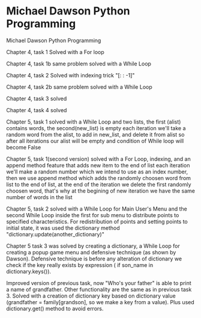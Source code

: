 # Michael Dawson Python Programming
Michael Dawson Python Programming

Chapter 4, task 1
Solved with a For loop

Chapter 4, task 1b
same problem solved with a While Loop

Chapter 4, task 2
Solved with indexing trick "[: : -1]"

Chapter 4, task 2b
same problem solved with a While Loop

Chapter 4, task 3
solved

Chapter 4, task 4
solved

Chapter 5, task 1
solved with a While Loop and two lists, the first (alist) contains words, the second(new_list) is empty
each iteration we'll take a random word from the alist, to add in new_list, and delete it from alist
so after all iterations our alist will be empty and condition of While loop will become False

Chapter 5, task 1(second version)
solved with a For Loop, indexing, and an append method feature that adds new item to the end of list
each iteration we'll make a random number which we intend to use as an index number, then we use append method which
adds the randomly choosen word from list to the end of list, at the end of the iteration we delete the first randomly
choosen word, that's why at the begining of new iteration we have the same number of words in the list

Chapter 5, task 2
solved with a While Loop for Main User's Menu and the second While Loop inside the first for sub
menu to distribute points to specified characteristics. For redistribution of points and setting points to initial state,
it was used the dictionary method "dictionary.update(another_dictionary)"

Chapter 5 task 3 was solved by creating a dictionary, a While Loop for creating a popup game menu and defensive technique (as shown by Dawson). Defensive technique is before any alteration of dictionary we check if the key really exists by expression ( if son_name in dictionary.keys()).

Improved version of previous task, now "Who's your father" is able to print a name of grandfather. Other functionality are the same as in previous task 3. Solved with a creation of dictionary key based on dictionary value (grandfather = family[grandson], so we make a key from a value). Plus used dictionary.get() method to avoid errors.
